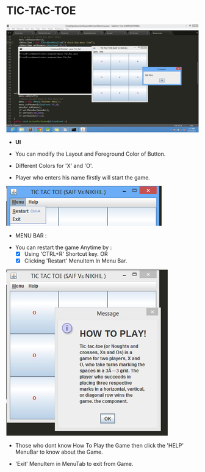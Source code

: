 **TIC-TAC-TOE**
===========

![Snap1](/image/win.JPG)

* **UI**
 - You can modify the Layout and Foreground Color of Button.
 
* Different Colors for 'X' and 'O'.

* Player who enters his name firstly will start the game.

![Snap2](/image/menubar.png)
* MENU BAR :
 - You can restart the game Anytime by :
    - [x] Using 'CTRL+R' Shortcut key. OR
    - [x] Clicking 'Restart' MenuItem In Menu Bar.
 
 ![Snap3](/image/help.JPG) 

 - Those who dont know How To Play the Game
    then click the 'HELP' MenuBar to know about the Game.
    
  - 'Exit'  MenuItem in MenuTab to exit from Game.
